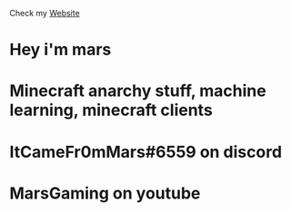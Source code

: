 Check my [Website](https://mars.tk)

# Hey i'm mars

# Minecraft anarchy stuff, machine learning, minecraft clients

# ItCameFr0mMars#6559 on discord

# MarsGaming on youtube
